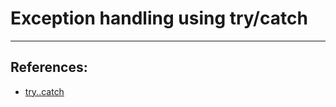 # Exception handling using try/catch

---

## References:
* [try..catch](https://developer.mozilla.org/en-US/docs/Web/JavaScript/Reference/Statements/try...catch)